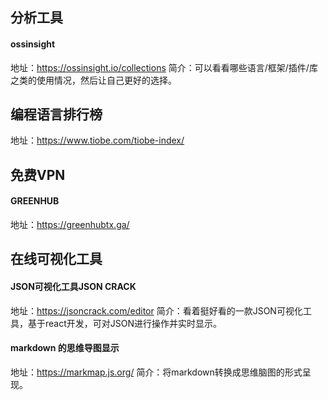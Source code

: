 ## 分析工具
#### ossinsight
地址：https://ossinsight.io/collections
简介：可以看看哪些语言/框架/插件/库之类的使用情况，然后让自己更好的选择。

## 编程语言排行榜
地址：https://www.tiobe.com/tiobe-index/

## 免费VPN
#### GREENHUB
地址：https://greenhubtx.ga/

## 在线可视化工具
#### JSON可视化工具JSON CRACK
地址：https://jsoncrack.com/editor
简介：看着挺好看的一款JSON可视化工具，基于react开发，可对JSON进行操作并实时显示。

#### markdown 的思维导图显示
地址：https://markmap.js.org/
简介：将markdown转换成思维脑图的形式呈现。